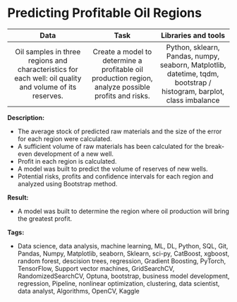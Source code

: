# Predicting Profitable Oil Regions

| Data            |  Task                | Libraries and tools | 
| :--------------: | :---------------------------: |:----------------------:|
|  Oil samples in three regions and characteristics for each well: oil quality and volume of its reserves.| Create a model to determine a profitable oil production region, analyze possible profits and risks.| Python, sklearn, Pandas, numpy, seaborn, Matplotlib, datetime, tqdm, bootstrap / histogram, barplot, class imbalance|


**Description:**  

- The average stock of predicted raw materials and the size of the error for each region were calculated.  
- A sufficient volume of raw materials has been calculated for the break-even development of a new well.   
- Profit in each region is calculated.  
- A model was built to predict the volume of reserves of new wells. 
- Potential risks, profits and confidence intervals for each region and
analyzed using Bootstrap method.
 
**Result:**
- A model was built to determine the region where oil production will bring the greatest profit. 
  
**Tags:**
- Data science, data analysis, machine learning, ML, DL, Python, SQL, Git, Pandas, Numpy, Matplotlib, seaborn, Sklearn, sci-py, CatBoost, xgboost, random forest, descision trees, regression, Gradient Boosting, PyTorch, TensorFlow, Support vector machines, GridSearchCV, RandomizedSearchCV, Optuna, bootstrap, business model development, regression, Pipeline, nonlinear optimization, clustering, data scientist, data analyst, Algorithms, OpenCV, Kaggle